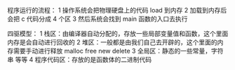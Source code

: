 程序运行的流程：
1 操作系统会把物理硬盘上的代码 load 到内存
2 加载到内存后会把 c 代码分成 4 个区
3 然后系统会找到 main 函数的入口去执行

四驱模型：
1 栈区：由编译器自动分配的，存放一些局部变量值和函数，这个里面内存是会自动进行回收的
2 堆区：一般都是由我们自己去开辟的，这个里面的内存需要手动进行释放  malloc  free  new  delete
3 全局区：静态的一些常量，字符串 等等
4 程序代码区：存放的是函数体的二进制代码
                                 

